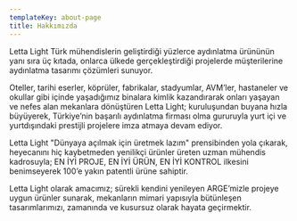```yaml
---
templateKey: about-page
title: Hakkımızda
---
```

Letta Light Türk mühendislerin geliştirdiği yüzlerce aydınlatma ürününün yanı sıra üç kıtada, onlarca ülkede gerçekleştirdiği projelerde müşterilerine aydınlatma tasarımı çözümleri sunuyor. 

Oteller, tarihi eserler, köprüler, fabrikalar, stadyumlar, AVM’ler, hastaneler ve okullar gibi içinde yaşadığımız binalara kimlik kazandırarak onları yaşayan ve nefes alan mekanlara dönüştüren Letta Light; kuruluşundan buyana hızla büyüyerek, Türkiye’nin başarılı aydınlatma firması olma gururuyla yurt içi ve yurtdışındaki prestijli projelere imza atmaya devam ediyor. 

Letta Light "Dünyaya açılmak için üretmek lazım" prensibinden yola çıkarak, heyecanını hiç kaybetmeden yenilikçi ürünler üreten uzman mühendis kadrosuyla; EN İYİ PROJE, EN İYİ ÜRÜN, EN İYİ KONTROL ilkesini benimseyerek 100’e yakın patentli ürüne sahiptir. 

Letta Light olarak amacımız; sürekli kendini yenileyen ARGE’mizle projeye uygun ürünler sunarak, mekanların mimari yapısıyla bütünleşen tasarımlarımızı, zamanında ve kusursuz olarak hayata geçirmektir.
